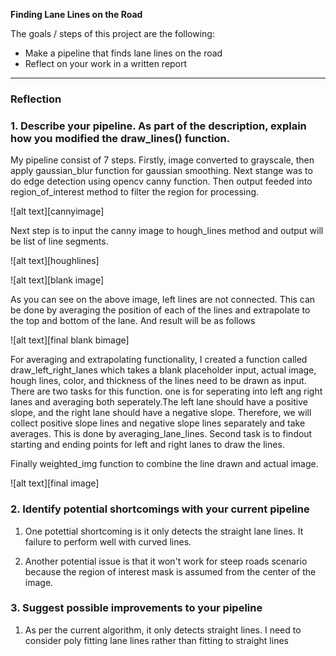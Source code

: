 
**Finding Lane Lines on the Road**

The goals / steps of this project are the following:
* Make a pipeline that finds lane lines on the road
* Reflect on your work in a written report


[//]: # (Image References)

[image1]: ./examples/grayscale.jpg "Grayscale"

---

### Reflection

### 1. Describe your pipeline. As part of the description, explain how you modified the draw_lines() function.

My pipeline consist of 7 steps. Firstly, image converted to grayscale, then apply gaussian_blur function for gaussian smoothing. Next stange was to do edge detection using opencv canny function. Then output feeded into region_of_interest method to filter the region for processing.

![alt text][cannyimage]


Next step is to input the canny image to hough_lines method and output will be list of line segments.

![alt text][houghlines]

![alt text][blank image]

As you can see on the above image, left lines are not connected. This can be done by averaging the position of each of
the lines and extrapolate to the top and bottom of the lane. And result will be as follows

![alt text][final blank bimage]


For averaging and extrapolating functionality, I created a function called draw_left_right_lanes which takes a blank placeholder input, actual image, hough lines, color, and thickness of the lines need to be drawn as input. There are two tasks for this function. one is for seperating into left ang right lanes and averaging both seperately.The left lane should have a positive slope, and the right lane should have a negative slope. Therefore, we will collect positive slope lines and negative slope lines separately and take averages. This is done by averaging_lane_lines. Second task is to findout starting and ending points for left and right lanes to draw the lines.


Finally weighted_img function to combine the line drawn and actual image.

![alt text][final image]


### 2. Identify potential shortcomings with your current pipeline

1. One potettial shortcoming is it only detects the straight lane lines. It failure to perform well with curved lines.

2. Another potential issue is that it won't work for steep roads scenario because the region of interest mask is assumed from the center of the image.


### 3. Suggest possible improvements to your pipeline

1. As per the current algorithm, it only detects straight lines. I need to consider poly fitting lane lines rather than fitting to straight lines
